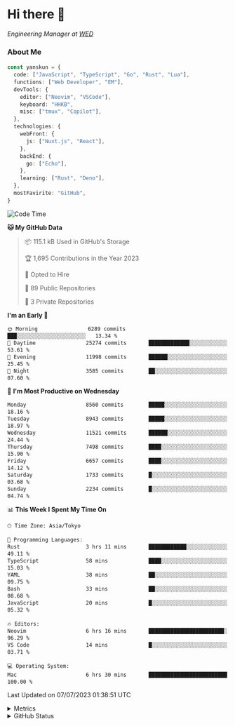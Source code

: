 # Hi there&nbsp;:wave:

<!-- ![Alt text](https://spotify-recently-played-readme.vercel.app/api?user=31kynbuubkiu3r4qh4hjuaglhfay) -->

_Engineering Manager at [WED](https://github.com/wedinc)_

### About Me

```ts
const yanskun = {
  code: ["JavaScript", "TypeScript", "Go", "Rust", "Lua"],
  functions: ["Web Developer", "EM"],
  devTools: {
    editor: ["Neovim", "VSCode"],
    keyboard: "HHKB",
    misc: ["tmux", "Copilot"],
  },
  technologies: {
    webFront: {
      js: ["Nuxt.js", "React"],
    },
    backEnd: {
      go: ["Echo"],
    },
    learning: ["Rust", "Deno"],
  },
  mostFavirite: "GitHub",
}
```

<!--START_SECTION:waka-->
![Code Time](http://img.shields.io/badge/Code%20Time-355%20hrs%2040%20mins-blue)

**🐱 My GitHub Data** 

> 📦 115.1 kB Used in GitHub's Storage 
 > 
> 🏆 1,695 Contributions in the Year 2023
 > 
> 💼 Opted to Hire
 > 
> 📜 89 Public Repositories 
 > 
> 🔑 3 Private Repositories 
 > 
**I'm an Early 🐤** 

```text
🌞 Morning                6289 commits        ███░░░░░░░░░░░░░░░░░░░░░░   13.34 % 
🌆 Daytime                25274 commits       █████████████░░░░░░░░░░░░   53.61 % 
🌃 Evening                11998 commits       ██████░░░░░░░░░░░░░░░░░░░   25.45 % 
🌙 Night                  3585 commits        ██░░░░░░░░░░░░░░░░░░░░░░░   07.60 % 
```
📅 **I'm Most Productive on Wednesday** 

```text
Monday                   8560 commits        █████░░░░░░░░░░░░░░░░░░░░   18.16 % 
Tuesday                  8943 commits        █████░░░░░░░░░░░░░░░░░░░░   18.97 % 
Wednesday                11521 commits       ██████░░░░░░░░░░░░░░░░░░░   24.44 % 
Thursday                 7498 commits        ████░░░░░░░░░░░░░░░░░░░░░   15.90 % 
Friday                   6657 commits        ████░░░░░░░░░░░░░░░░░░░░░   14.12 % 
Saturday                 1733 commits        █░░░░░░░░░░░░░░░░░░░░░░░░   03.68 % 
Sunday                   2234 commits        █░░░░░░░░░░░░░░░░░░░░░░░░   04.74 % 
```


📊 **This Week I Spent My Time On** 

```text
🕑︎ Time Zone: Asia/Tokyo

💬 Programming Languages: 
Rust                     3 hrs 11 mins       ████████████░░░░░░░░░░░░░   49.11 % 
TypeScript               58 mins             ████░░░░░░░░░░░░░░░░░░░░░   15.03 % 
YAML                     38 mins             ██░░░░░░░░░░░░░░░░░░░░░░░   09.75 % 
Bash                     33 mins             ██░░░░░░░░░░░░░░░░░░░░░░░   08.68 % 
JavaScript               20 mins             █░░░░░░░░░░░░░░░░░░░░░░░░   05.32 % 

🔥 Editors: 
Neovim                   6 hrs 16 mins       ████████████████████████░   96.29 % 
VS Code                  14 mins             █░░░░░░░░░░░░░░░░░░░░░░░░   03.71 % 

💻 Operating System: 
Mac                      6 hrs 30 mins       █████████████████████████   100.00 % 
```


 Last Updated on 07/07/2023 01:38:51 UTC
<!--END_SECTION:waka-->

<details>
  <summary>Metrics</summary>
  <img src="https://github.com/yanskun/yanskun/blob/main/github-metrics.svg" alt="Metrics">
</details>

<details>
  <summary>GitHub Status</summary>
  <picture>
    <source media="(prefers-color-scheme: dark)" srcset="https://raw.githubusercontent.com/yanskun/yanskun/master/profile-summary-card-output/nord_dark/0-profile-details.svg">
   <img src="https://raw.githubusercontent.com/yanskun/yanskun/master/profile-summary-card-output/default/0-profile-details.svg">
  </picture>
  <br>
  <picture>
    <source media="(prefers-color-scheme: dark)" srcset="https://raw.githubusercontent.com/yanskun/yanskun/master/profile-summary-card-output/nord_dark/1-repos-per-language.svg">
   <img src="https://raw.githubusercontent.com/yanskun/yanskun/master/profile-summary-card-output/default/1-repos-per-language.svg">
  </picture>
  <picture>
    <source media="(prefers-color-scheme: dark)" srcset="https://raw.githubusercontent.com/yanskun/yanskun/master/profile-summary-card-output/nord_dark/2-most-commit-language.svg">
   <img src="https://raw.githubusercontent.com/yanskun/yanskun/master/profile-summary-card-output/default/2-most-commit-language.svg">
  </picture>
  <br>
  <picture>
    <source media="(prefers-color-scheme: dark)" srcset="https://raw.githubusercontent.com/yanskun/yanskun/master/profile-summary-card-output/nord_dark/3-stats.svg">
   <img src="https://raw.githubusercontent.com/yanskun/yanskun/master/profile-summary-card-output/default/3-stats.svg">
  </picture>
  <picture>
    <source media="(prefers-color-scheme: dark)" srcset="https://raw.githubusercontent.com/yanskun/yanskun/master/profile-summary-card-output/nord_dark/4-productive-time.svg">
   <img src="https://raw.githubusercontent.com/yanskun/yanskun/master/profile-summary-card-output/default/4-productive-time.svg">
  </picture>
</details>

